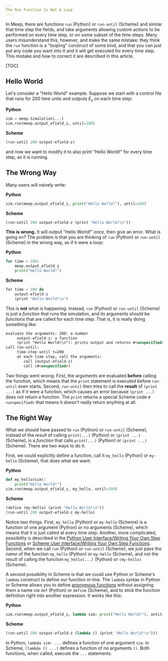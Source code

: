 ```yaml
---
The Run Function Is Not A Loop
---
```


In Meep, there are functions `run` (Python) or `run-until` (Scheme) and similar that time step the fields, and take arguments allowing custom actions to be performed on every time step, or on some subset of the time steps.  Many users misunderstand this, however, and make the same mistake: they think the `run` function is a "looping" construct of some kind, and that you can just put any code you want into it and it will get executed for every time step.  This mistake and how to correct it are described in this article.

[TOC]

Hello World
-----------

Let's consider a "Hello World" example.  Suppose we start with a control file that runs for 200 time units and outputs $E_z$ on each time step:

**Python**
```py
sim = meep.Simulation(...)
sim.run(meep.output_efield_z, until=200)
```

**Scheme**
```scm
(run-until 200 output-efield-z)
```

and now we want to modify it to also print "Hello World!" for every time step, as it is running.

The Wrong Way
-------------

Many users will naively write:

**Python**
```py
sim.run(meep.output_efield_z, print("Hello World!"), until=200)
```

**Scheme**
```scm
(run-until 200 output-efield-z (print "Hello World!\n"))     
```

**This is wrong.**  It will output "Hello World!" *once*, then give an error.  What is going on? The problem is that you are thinking of `run` (Python) or `run-until` (Scheme) in the wrong way, as if it were a loop:

**Python**
```py
for time < 200:
    meep.output_efield_z
    print("Hello World!")
```

**Scheme**
```scm
for time < 200 do
    output-efield-z
    (print "Hello World!\n")
```

This is **not** what is happening. Instead, `run` (Python) or `run-until` (Scheme) is just a *function* that runs the simulation, and its arguments should be *functions* that are called for each time step.  That is, it is really doing something like:

```html
evaluate the arguments: 200: a number
     output-efield-z: a function
     (print "Hello World!\n"): prints output and returns #<unspecified>;
call run-until:
     time-step until t=200
     at each time step, call the arguments:
        call (output-efield-z)
        call (#<unspecified>)
```

Two things went wrong.  First, the arguments are evaluated **before** calling the function, which means that the `print` statement is executed before `run-until` even starts. Second, `run-until` then tries to call the **result** of `(print ...)` as if it were a function, which causes an error because `(print ...)` does not return a function. The `print` returns a special Scheme code `#<unspecified>` that means it doesn't really return anything at all.

The Right Way
-------------

What we should have passed to `run` (Python) or `run-until` (Scheme), instead of the *result* of calling `print(...)` (Python) or `(print ...)` (Scheme), is a *function* that calls `print(...)` (Python) or `(print ...)` (Scheme).  There are two ways to do it.

First, we could explicitly define a function, call it `my_hello` (Python) or `my-hello` (Scheme), that does what we want:

**Python**
```py
def my_hello(sim):
    print("Hello World!")
sim.run(meep.output_efield_z, my_hello, until=200)
```

**Scheme**
```scm
(define (my-hello) (print "Hello World!\n"))
(run-until 200 output-efield-z my-hello)
```

Notice two things. First, `my_hello` (Python) or `my-hello` (Scheme) is a function of one argument (Python) or no arguments (Scheme), which means that it is just called at every time step. Another, more complicated, possibility is described in the [Python User Interface/Writing Your Own Step Functions](Python_User_Interface.md#writing-your-own-step-functions) or [Scheme User Interface/Writing Your Own Step Functions](Scheme_User_Interface.md#writing-your-own-step-functions). Second, when we call `run` (Python) or `run-until` (Scheme), we just pass the *name* of the function `my_hello` (Python) or `my-hello` (Scheme), and not the *result* of calling the function `my_hello(...)` (Python) or `(my-hello)` (Scheme).

A second possibility in Scheme is that we could use Python or Scheme's `lambda` construct to define our function in-line. The `lambda` syntax in Python or Scheme allows you to define [anonymous functions](https://en.wikipedia.org/wiki/Anonymous_function) without assigning them a name via `def` (Python) or `define` (Scheme), and to stick the function definition right into another expression. It works like this:

**Python**
```py
sim.run(meep.output_efield_z, lambda sim: print("Hello World!"), until=200)
```

**Scheme**
```scm
(run-until 200 output-efield-z (lambda () (print "Hello World!\n")))
```

In Python, `lambda sim: ...` defines a function of one argument `sim`. In Scheme, `(lambda () ...)` defines a function of no arguments `()`. Both functions, when called, execute the `...` statements.